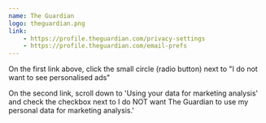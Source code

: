 ```yaml
---
name: The Guardian
logo: theguardian.png
link:
    - https://profile.theguardian.com/privacy-settings
    - https://profile.theguardian.com/email-prefs
---
```

On the first link above, click the small circle (radio button) next to "I do not want to see personalised ads"

On the second link, scroll down to 'Using your data for marketing analysis' and check the checkbox next to I do NOT want The Guardian to use my personal data for marketing analysis.'